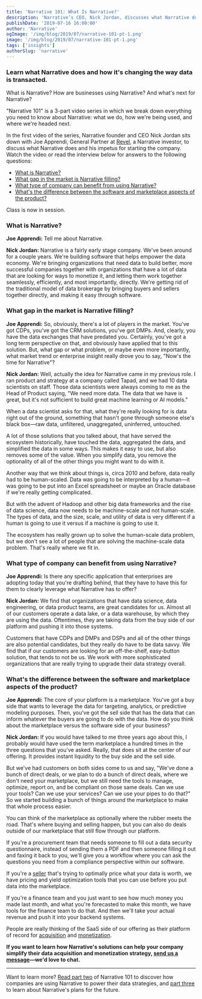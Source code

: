 ```yaml
---
title: 'Narrative 101: What Is Narrative?'
description: 'Narrative’s CEO, Nick Jordan, discusses what Narrative does and how it’s changing the way data is bought, sold, and distributed.'
publishDate: '2019-07-16 16:00:00'
author: 'Narrative'
ogImage: '/img/blog/2019/07/narrative-101-pt-1.png'
image: '/img/blog/2019/07/narrative-101-pt-1.png'
tags: ['insights']
authorSlug: 'narrative'
---
```

### Learn what Narrative does and how it's changing the way data is transacted.

What is Narrative? How are businesses using Narrative? And what's next for Narrative?

"Narrative 101" is a 3-part video series in which we break down everything you need to know about Narrative: what we do, how we're being used, and where we're headed next.

In the first video of the series, Narrative founder and CEO Nick Jordan sits down with Joe Apprendi, General Partner at [Revel](http://www.revelpartners.com/), a Narrative investor, to discuss what Narrative does and his impetus for starting the company. Watch the video or read the interview below for answers to the following questions:

*   [What is Narrative?](#q1)
*   [What gap in the market is Narrative filling?](#q2)
*   [What type of company can benefit from using Narrative?](#q3)
*   [What's the difference between the software and marketplace aspects of the product?](#q4)

Class is now in session.

  

### What is Narrative?

**Joe Apprendi:** Tell me about Narrative.

**Nick Jordan:** Narrative is a fairly early stage company. We've been around for a couple years. We're building software that helps empower the data economy. We're bringing organizations that need data to build better, more successful companies together with organizations that have a lot of data that are looking for ways to monetize it, and letting them work together seamlessly, efficiently, and most importantly, directly. We're getting rid of the traditional model of data brokerage by bringing buyers and sellers together directly, and making it easy through software.

### What gap in the market is Narrative filling?

**Joe Apprendi:** So, obviously, there's a lot of players in the market. You've got CDPs, you've got the CRM solutions, you've got DMPs. And, clearly, you have the data exchanges that have predated you. Certainly, you've got a long term perspective on that, and obviously have applied that to this solution. But, what gap or what problem, or maybe even more importantly, what market trend or enterprise insight really drove you to say, "Now's the time for Narrative"?

**Nick Jordan:** Well, actually the idea for Narrative came in my previous role. I ran product and strategy at a company called Tapad, and we had 10 data scientists on staff. Those data scientists were always coming to me as the Head of Product saying, "We need more data. The data that we have is great, but it's not sufficient to build great machine learning or AI models."

When a data scientist asks for that, what they're really looking for is data right out of the ground, something that hasn't gone through someone else's black box—raw data, unfiltered, unaggregated, uninferred, untouched.

A lot of those solutions that you talked about, that have served the ecosystem historically, have touched the data, aggregated the data, and simplified the data in some ways. This makes it easy to use, but also removes some of the value. When you simplify data, you remove the optionality of all of the other things you might want to do with it.

Another way that we think about things is, circa 2010 and before, data really had to be human-scaled. Data was going to be interpreted by a human—it was going to be put into an Excel spreadsheet or maybe an Oracle database if we're really getting complicated.

But with the advent of Hadoop and other big data frameworks and the rise of data science, data now needs to be machine-scale and not human-scale. The types of data, and the size, scale, and utility of data is very different if a human is going to use it versus if a machine is going to use it.

The ecosystem has really grown up to solve the human-scale data problem, but we don't see a lot of people that are solving the machine-scale data problem. That's really where we fit in.

### What type of company can benefit from using Narrative?

**Joe Apprendi:** Is there any specific application that enterprises are adopting today that you're drafting behind, that they have to have this for them to clearly leverage what Narrative has to offer?

**Nick Jordan:** We find that organizations that have data science, data engineering, or data product teams, are great candidates for us. Almost all of our customers operate a data lake, or a data warehouse, by which they are using the data. Oftentimes, they are taking data from the buy side of our platform and pushing it into those systems.

Customers that have CDPs and DMPs and DSPs and all of the other things are also potential candidates, but they really do have to be data savvy. We find that if our customers are looking for an off-the-shelf, easy-button solution, that tends to not be us. We work with more sophisticated organizations that are really trying to upgrade their data strategy overall.

### What's the difference between the software and marketplace aspects of the product?

**Joe Apprendi:** The core of your platform is a marketplace. You've got a buy side that wants to leverage the data for targeting, analytics, or predictive modeling purposes. Then, you've got the sell side that has the data that can inform whatever the buyers are going to do with the data. How do you think about the marketplace versus the software side of your business?

**Nick Jordan:** If you would have talked to me three years ago about this, I probably would have used the term marketplace a hundred times in the three questions that you've asked. Really, that does sit at the center of our offering. It provides instant liquidity to the buy side and the sell side.

But we've had customers on both sides come to us and say, "We've done a bunch of direct deals, or we plan to do a bunch of direct deals, where we don't need your marketplace, but we still need the tools to manage, optimize, report on, and be compliant on those same deals. Can we use your tools? Can we use your services? Can we use your pipes to do that?" So we started building a bunch of things around the marketplace to make that whole process easier.

You can think of the marketplace as optionally where the rubber meets the road. That's where buying and selling happen, but you can also do deals outside of our marketplace that still flow through our platform.

If you're a procurement team that needs someone to fill out a data security questionnaire, instead of sending them a PDF and then someone filling it out and faxing it back to you, we'll give you a workflow where you can ask the questions you need from a compliance perspective within our software.

If you're a [seller](https://www.narrative.io/solution/sales) that's trying to optimally price what your data is worth, we have pricing and yield optimization tools that you can use before you put data into the marketplace.

If you're a finance team and you just want to see how much money you made last month, and what you're forecasted to make this month, we have tools for the finance team to do that. And then we'll take your actual revenue and push it into your backend systems.

People are really thinking of the SaaS side of our offering as their platform of record for [acquisition](https://www.narrative.io/platform-acquire) and [monetization](https://www.narrative.io/platform-distribute).

**If you want to learn how Narrative's solutions can help your company simplify their data acquisition and monetization strategy, [send us a message](https://www.narrative.io/get-started)—we'd love to chat.**

* * *

Want to learn more? [Read part two](/narrative-101-how-are-companies-using-narrative) of Narrative 101 to discover how companies are using Narrative to power their data strategies, and [part three](/narrative-101-the-future-of-narrative) to learn about Narrative's plans for the future.
